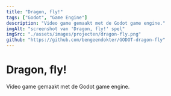 ```yaml
---
title: "Dragon, fly!"
tags: ["Godot", "Game Engine"]
description: "Video game gemaakt met de Godot game engine."
imgAlt: "screenshot van 'Dragon, fly!' spel"
imgSrc: "./assets/images/projecten/dragon-fly.png"
github: "https://github.com/bengeendokter/GODOT-dragon-fly"
---
```

# Dragon, fly!
Video game gemaakt met de Godot game engine.